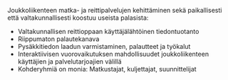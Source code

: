 Joukkoliikenteen matka- ja reittipalvelujen kehittäminen sekä paikallisesti että valtakunnallisesti koostuu useista
palasista:

* Valtakunnallisen reittioppaan käyttäjälähtöinen tiedontuotanto
* Riippumaton palautekanava
* Pysäkkitiedon laadun varmistaminen, palautteet ja työkalut
* Interaktiivisen vuorovaikutuksen mahdollisuudet joukkoliikenteen käyttäjien ja palvelutarjoajien välillä
* Kohderyhmiä on monia: Matkustajat, kuljettajat, suunnittelijat
